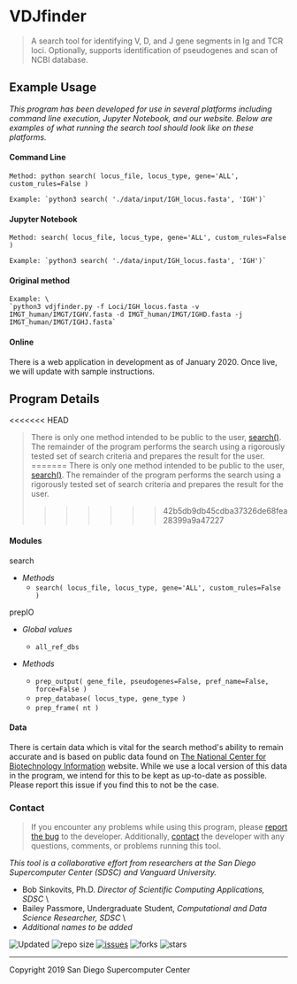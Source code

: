 # VDJfinder
> A search tool for identifying V, D, and J gene segments in Ig and TCR loci. Optionally, supports identification of pseudogenes and scan of NCBI database.



## Example Usage
_This program has been developed for use in several platforms including command line execution, Jupyter Notebook, and our website. Below are examples of what running the search tool should look like on these platforms._

#### Command Line
    Method: python search( locus_file, locus_type, gene='ALL', custom_rules=False )

    Example: `python3 search( './data/input/IGH_locus.fasta', 'IGH')`

#### Jupyter Notebook
    Method: search( locus_file, locus_type, gene='ALL', custom_rules=False )

    Example: `python3 search( './data/input/IGH_locus.fasta', 'IGH')`

#### Original method
    Example: \
    `python3 vdjfinder.py -f Loci/IGH_locus.fasta -v IMGT_human/IMGT/IGHV.fasta -d IMGT_human/IMGT/IGHD.fasta -j IMGT_human/IMGT/IGHJ.fasta`

#### Online
There is a web application in development as of January 2020. Once live, we will update with sample instructions.



## Program Details
<<<<<<< HEAD
> There is only one method intended to be public to the user, [search()](https://github.com/bailatrix/VDJfinder/blob/master/src/modules/search.py). The remainder of the program performs the search using a rigorously tested set of search criteria and prepares the result for the user. 
=======
> There is only one method intended to be public to the user, [search()](../blob/master/src/modules/search.py). The remainder of the program performs the search using a rigorously tested set of search criteria and prepares the result for the user. 
>>>>>>> 42b5db9db45cdba37326de68fea28399a9a47227

#### Modules
search
* _Methods_
    * `search( locus_file, locus_type, gene='ALL', custom_rules=False )`

prepIO
* _Global values_
    * `all_ref_dbs`

* _Methods_
    * `prep_output( gene_file, pseudogenes=False, pref_name=False, force=False )`
    * `prep_database( locus_type, gene_type )`
    * `prep_frame( nt )`

#### Data
There is certain data which is vital for the search method's ability to remain accurate and is based on public data found on [The National Center for Biotechnology Information](https://www.ncbi.nlm.nih.gov/gene?Db=gene&Cmd=DetailsSearch&Term=3492) website. While we use a local version of this data in the program, we intend for this to be kept as up-to-date as possible. Please report this issue if you find this to not be the case. 



### Contact
> If you encounter any problems while using this program, please [report the bug](https://github.com/bailatrix/VDJfinder/issues) to the developer. Additionally, [contact](https://www.eloquenceintech.com/contact) the developer with any questions, comments, or problems running this tool.

_This tool is a collaborative effort from researchers at the San Diego Supercomputer Center (SDSC) and Vanguard University._ 
- Bob Sinkovits, Ph.D. _Director of Scientific Computing Applications, SDSC_ \
- Bailey Passmore, Undergraduate Student, _Computational and Data Science Researcher, SDSC_ \
- _Additional names to be added_ 

![Updated](https://img.shields.io/github/last-commit/bailatrix/VDJfinder)
![repo size](https://img.shields.io/github/repo-size/bailatrix/VDJfinder)
[![issues](https://img.shields.io/github/issues/bailatrix/VDJfinder)](https://github.com/bailatrix/VDJfinder/issues)
![forks](https://img.shields.io/github/forks/bailatrix/VDJfinder?style=social)
![stars](https://img.shields.io/github/stars/bailatrix/VDJfinder?style=social)

---

Copyright 2019 San Diego Supercomputer Center
